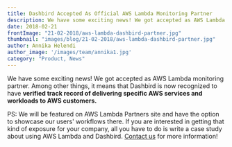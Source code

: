 ```yaml
---
title: Dashbird Accepted As Official AWS Lambda Monitoring Partner
description: We have some exciting news! We got accepted as AWS Lambda monitoring partner.
date: 2018-02-21
frontImage: "21-02-2018/aws-lambda-dashbird-partner.jpg"
thumbnail: "images/blog/21-02-2018/aws-lambda-dashbird-partner.jpg"
author: Annika Helendi
author_image: '/images/team/annika1.jpg'
category: "Product, News"
---
```


We have some exciting news! We got accepted as AWS Lambda monitoring partner. Among other things, it means that Dashbird is now recognized to have **verified track record of delivering specific AWS services and workloads to AWS customers.** 

PS: We will be featured on AWS Lambda Partners site and have the option to showcase our users' workflows there. If you are interested in getting that kind of exposure for your company, all you have to do is write a case study about using AWS Lambda and Dashbird. <a href='mailto: hello@dashbird.io'>Contact us</a> for more information!
